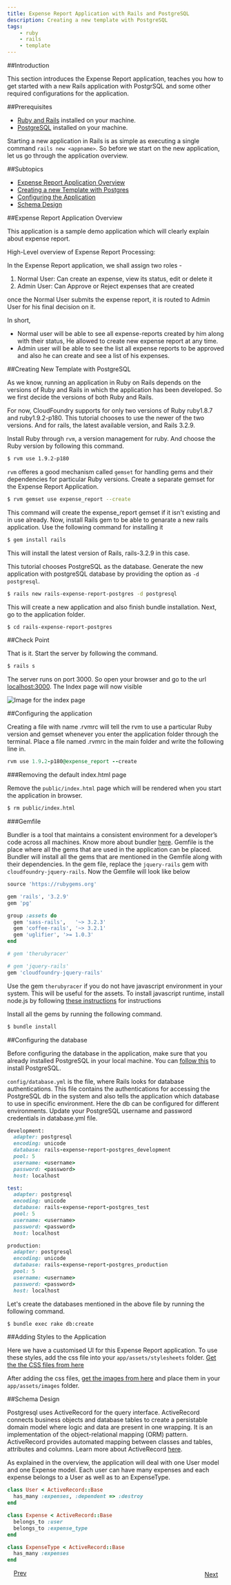 ```yaml
---
title: Expense Report Application with Rails and PostgreSQL
description: Creating a new template with PostgreSQL
tags:
    - ruby
    - rails
    - template
---
```


##Introduction

This section introduces the Expense Report application, teaches you how to get started with a new Rails application with PostgrSQL and some other required configurations for the application.

##Prerequisites

+ [Ruby and Rails](frameworks/ruby/installing-ruby.html) installed on your machine.
+ [PostgreSQL](http://www.postgresql.org/download/) installed on your machine.

Starting a new application in Rails is as simple as executing a single command `rails new <appname>`. So before we start on the new application, let us go through the application overview.

##Subtopics

+ [Expense Report Application Overview](#expense-report-application-overview)
+ [Creating a new Template with Postgres](#creating-new-template-with-postgresql)
+ [Configuring the Application](#configuring-the-application)
+ [Schema Design](#schema-design)

##Expense Report Application Overview

This application is a sample demo application which will clearly explain about expense report.

High-Level overview of Expense Report Processing:

In the Expense Report application, we shall assign two roles -

1. Normal User: Can create an expense, view its status, edit or delete it
2. Admin User: Can Approve or Reject expenses that are created

once the Normal User submits the expense report, it is routed to Admin User for his final decision on it.

In short,

+ Normal user will be able to see all expense-reports created by him along with their status, He allowed to create new expense report at any time.
+ Admin user will be able to see the list all expense reports to be approved and also he can create and see a list of his expenses.

##Creating New Template with PostgreSQL

As we know, running an application in Ruby on Rails depends on the versions of Ruby and Rails in which the application has been developed. So we first decide the versions of both Ruby and Rails.

For now, CloudFoundry supports for only two versions of Ruby ruby1.8.7 and ruby1.9.2-p180. This tutorial chooses to use the newer of the two versions. And for rails, the latest available version, and Rails 3.2.9.

Install Ruby through `rvm`, a version management for ruby. And choose the Ruby version by following this command.

```bash
$ rvm use 1.9.2-p180
```

`rvm` offeres a good mechanism called `gemset` for handling gems and their dependencies for particular Ruby versions. Create a separate gemset for the Expense Report Application.

```bash
$ rvm gemset use expense_report --create
```

This command will create the expense_report gemset if it isn't existing and in use already. Now, install Rails gem to be able to genarate a new rails application. Use the following command for installing it

```bash
$ gem install rails
```
This will install the latest version of Rails, rails-3.2.9 in this case.

This tutorial chooses PostgreSQL as the database. Generate the new application with postgreSQL database by providing the option as `-d postgresql`.

```bash
$ rails new rails-expense-report-postgres -d postgresql
```

This will create a new application and also finish bundle installation. Next, go to the application folder.

```bash
$ cd rails-expense-report-postgres
```

##Check Point

That is it. Start the server by following the command.

```bash
$ rails s
```

The server runs on port 3000. So open your browser and go to the url [localhost:3000](http://localhost:3000). The Index page will now visible

![Image for the index page](/images/screenshots/rails/postgres/rails-new-template-with-postgres/rails-welcome.png)

##Configuring the application

Creating a file with name .rvmrc will tell the rvm to use a particular Ruby version and gemset whenever you enter the application folder through the terminal. Place a file named .rvmrc in the main folder and write the following line in.

```ruby
rvm use 1.9.2-p180@expense_report --create
```

###Removing the default index.html page

Remove the `public/index.html` page which will be rendered when you start the application in browser.

```bash
$ rm public/index.html
```

###Gemfile

Bundler is a tool that maintains a consistent environment for a developer’s code across all machines. Know more about bundler [here](http://gembundler.com/).  Gemfile is the place where all the gems that are used in the application can be placed. Bundler will install all the gems that are mentioned in the Gemfile along with their dependencies. In the gem file, replace the `jquery-rails` gem with `cloudfoundry-jquery-rails`. Now the Gemfile will look like below

```ruby
source 'https://rubygems.org'

gem 'rails', '3.2.9'
gem 'pg'

group :assets do
  gem 'sass-rails',   '~> 3.2.3'
  gem 'coffee-rails', '~> 3.2.1'
  gem 'uglifier', '>= 1.0.3'
end

# gem 'therubyracer'

# gem 'jquery-rails'
gem 'cloudfoundry-jquery-rails'
```

Use the gem `therubyracer` if you do not have javascript environment in your system. This will be useful for the assets. To install javascript runtime, install node.js by following [these instructions](http://howtonode.org/how-to-install-nodejs) for instructions

Install all the gems by running the following command.

```bash
$ bundle install
```

##Configuring the database

Before configuring the database in the application, make sure that you already installed PostgreSQL in your local machine. You can [follow this](http://www.postgresql.org/download/) to install PostgreSQL.

`config/database.yml` is the file, where Rails looks for database authentications. This file contains the authentications for accessing the PostgreSQL db in the system and also tells the application which database to use in specific environment. Here the db can be configured for different environments. Update your PostgreSQL username and password credentials in database.yml file.

```ruby
development:
  adapter: postgresql
  encoding: unicode
  database: rails-expense-report-postgres_development
  pool: 5
  username: <username>
  password: <password>
  host: localhost

test:
  adapter: postgresql
  encoding: unicode
  database: rails-expense-report-postgres_test
  pool: 5
  username: <username>
  password: <password>
  host: localhost

production:
  adapter: postgresql
  encoding: unicode
  database: rails-expense-report-postgres_production
  pool: 5
  username: <username>
  password: <password>
  host: localhost
```

Let's create the databases mentioned in the above file by running the following command.

```bash
$ bundle exec rake db:create
```
##Adding Styles to the Application

Here we have a customised UI for this Expense Report application. To use these styles, add the css file into your `app/assets/stylesheets` folder. [Get the the CSS files from here](/rails-code/stylesheets.zip)

After adding the css files, [get the images from here](/rails-code/ui-images.zip) and place them in your `app/assets/images` folder.

##Schema Design

Postgresql uses ActiveRecord for the query interface. ActiveRecord connects business objects and database tables to create a persistable domain model where logic and data are present in one wrapping. It is an implementation of the object-relational mapping (ORM) pattern. ActiveRecord provides automated mapping between classes and tables, attributes and columns. Learn more about ActiveRecord [here](http://ar.rubyonrails.org/).

As explained in the overview, the application will deal with one User model and one Expense model. Each user can have many expenses and each expense belongs to a User as well as to an ExpenseType.

```ruby
class User < ActiveRecord::Base
  has_many :expenses, :dependent => :destroy
end

class Expense < ActiveRecord::Base
  belongs_to :user
  belongs_to :expense_type
end

class ExpenseType < ActiveRecord::Base
  has_many :expenses
end
```

<a class="button-plain" style="padding: 3px 15px;" href="/frameworks/ruby/rails-tutorial/rails-getting-started.html">Prev</a>  <a class="button-plain" style="padding: 3px 15px; float: right;" href="/frameworks/ruby/rails-tutorial/postgres/rails-user-login.html">Next</a>
